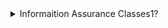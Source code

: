 <details>
<summary> Informaition Assurance Classes1?</summary>
<br>
This class is a marketing class2.
<br><br>
<pre>


---

<details open>
<summary>Want to ruin the surprise?</summary>
<br>
Well, you asked for it!
<br><br>
<pre>
&lt;details open&gt;
&lt;summary&gt;Want to ruin the surprise?&lt;/summary&gt;
&lt;br&gt;
Well, you asked for it!
&lt;details&gt;
</pre>
</details>
 
